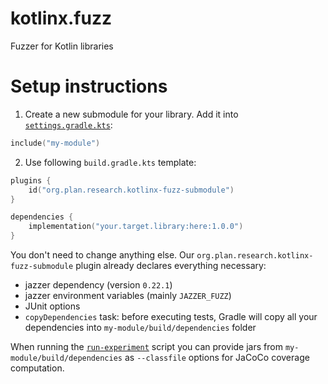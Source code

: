 # kotlinx.fuzz
Fuzzer for Kotlin libraries


# Setup instructions

1. Create a new submodule for your library. Add it into [`settings.gradle.kts`](./settings.gradle.kts):
```kotlin
include("my-module")
```
2. Use following `build.gradle.kts` template:
```kotlin
plugins {
    id("org.plan.research.kotlinx-fuzz-submodule")
}

dependencies {
    implementation("your.target.library:here:1.0.0")
}
```

You don't need to change anything else.
Our `org.plan.research.kotlinx-fuzz-submodule` plugin already declares everything necessary:
* jazzer dependency (version `0.22.1`)
* jazzer environment variables (mainly `JAZZER_FUZZ`)
* JUnit options
* `copyDependencies` task: before executing tests, Gradle will copy all your dependencies into `my-module/build/dependencies` folder

When running the [`run-experiment`](./scripts/run-experiment) script you can provide jars from `my-module/build/dependencies` as `--classfile` options for JaCoCo coverage computation.